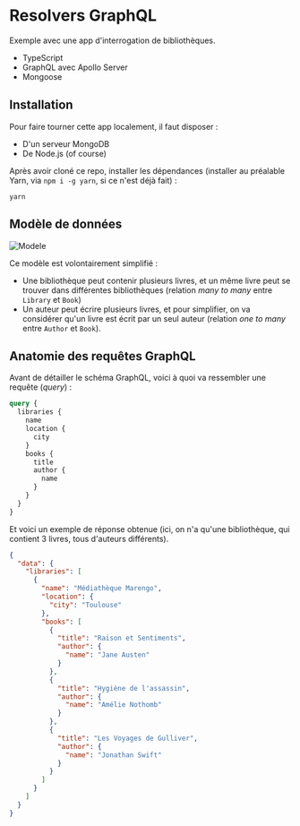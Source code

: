 # Resolvers GraphQL

Exemple avec une app d'interrogation de bibliothèques.

* TypeScript
* GraphQL avec Apollo Server
* Mongoose

## Installation

Pour faire tourner cette app localement, il faut disposer :

* D'un serveur MongoDB
* De Node.js (of course)

Après avoir cloné ce repo, installer les dépendances (installer au préalable Yarn, via `npm i -g yarn`, si ce n'est déjà fait) :

```
yarn
```

## Modèle de données

![Modele](https://github.com/bhubr/blob/graphql-resolvers/LibraryApp-Page-1.drawio.png)

Ce modèle est volontairement simplifié :

* Une bibliothèque peut contenir plusieurs livres, et un même livre peut se trouver dans différentes bibliothèques (relation _many to many_ entre `Library` et `Book`)
* Un auteur peut écrire plusieurs livres, et pour simplifier, on va considérer qu'un livre est écrit par un seul auteur (relation _one to many_ entre `Author` et `Book`).

## Anatomie des requêtes GraphQL

Avant de détailler le schéma GraphQL, voici à quoi va ressembler une requête (_query_) :

```graphql
query {
  libraries {
    name
    location {
      city
    }
    books {
      title
      author {
        name
      }
    }
  }
}
```

Et voici un exemple de réponse obtenue (ici, on n'a qu'une bibliothèque, qui contient 3 livres, tous d'auteurs différents).

```json
{
  "data": {
    "libraries": [
      {
        "name": "Médiathèque Marengo",
        "location": {
          "city": "Toulouse"
        },
        "books": [
          {
            "title": "Raison et Sentiments",
            "author": {
              "name": "Jane Austen"
            }
          },
          {
            "title": "Hygiène de l'assassin",
            "author": {
              "name": "Amélie Nothomb"
            }
          },
          {
            "title": "Les Voyages de Gulliver",
            "author": {
              "name": "Jonathan Swift"
            }
          }
        ]
      }
    ]
  }
}
```

